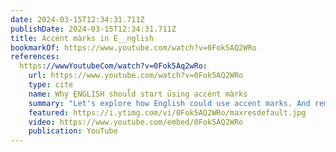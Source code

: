 ```yaml
---
date: 2024-03-15T12:34:31.711Z
publishDate: 2024-03-15T12:34:31.711Z
title: Accėnt màrks in E__nglish
bookmarkOf: https://www.youtube.com/watch?v=0Fok5AQ2WRo
references:
  https://wwwYoutubeCom/watch?v=0Fok5Aq2wRo:
    url: https://www.youtube.com/watch?v=0Fok5AQ2WRo
    type: cite
    name: Why E̱NGLISH shoul̆d start ūsing accėnt màrks
    summary: "Let's explore how English could use accent marks. And remember: start speaking a new language in 3 weeks with Babbel 🎉 Get up to 60% OFF your subscription ➡..."
    featured: https://i.ytimg.com/vi/0Fok5AQ2WRo/maxresdefault.jpg
    video: https://www.youtube.com/embed/0Fok5AQ2WRo
    publication: YouTube
---
```

